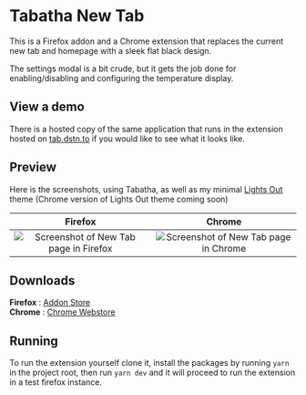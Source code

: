 # Tabatha New Tab

This is a Firefox addon and a Chrome extension that replaces the current new tab and homepage with a sleek flat black design.

The settings modal is a bit crude, but it gets the job done for enabling/disabling and configuring the temperature display.

## View a demo

There is a hosted copy of the same application that runs in the extension hosted on [tab.dstn.to](https://tab.dstn.to) if you would like to see what it looks like.

## Preview

Here is the screenshots, using Tabatha, as well as my minimal [Lights Out](https://dstn.to/lights-out-firefox) theme (Chrome version of Lights Out theme coming soon)

Firefox             |  Chrome
:-------------------------:|:-------------------------:
![Screenshot of New Tab page in Firefox](https://dustin.pics/2fd4c33b00bb5836.png)  |  ![Screenshot of New Tab page in Chrome](https://dustin.pics/c93710809bc6684e.png)

## Downloads

**Firefox** : [Addon Store](https://dstn.to/tab-firefox)\
**Chrome** : [Chrome Webstore](https://dstn.to/tab-chrome)

## Running

To run the extension yourself clone it, install the packages by running `yarn` in the project root, then run `yarn dev` and it will proceed to run the extension in a test firefox instance.
